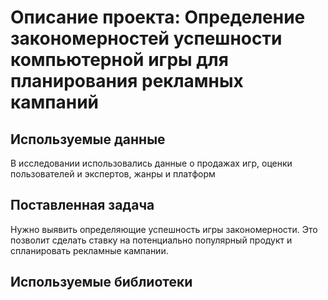 # Описание проекта: Определение закономерностей успешности компьютерной игры для планирования рекламных кампаний
## Используемые данные
В исследовании использовались данные о продажах игр, оценки пользователей и экспертов, жанры и платформ
## Поставленная задача
Нужно выявить определяющие успешность игры закономерности. Это позволит сделать ставку на потенциально популярный продукт и спланировать рекламные кампании.
## Используемые библиотеки
